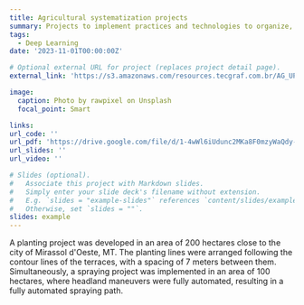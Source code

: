 ```yaml
---
title: Agricultural systematization projects
summary: Projects to implement practices and technologies to organize, optimize and automate agricultural operations.
tags:
  - Deep Learning
date: '2023-11-01T00:00:00Z'

# Optional external URL for project (replaces project detail page).
external_link: 'https://s3.amazonaws.com/resources.tecgraf.com.br/AG_UPLOADS/375c4038-7ee0-451c-8a23-c7c3077a3f26.htm'

image:
  caption: Photo by rawpixel on Unsplash
  focal_point: Smart

links:
url_code: ''
url_pdf: 'https://drive.google.com/file/d/1-4wWl6iUdunc2MKa8F0mzyWaQdy-fDN3/view?usp=sharing'
url_slides: ''
url_video: ''

# Slides (optional).
#   Associate this project with Markdown slides.
#   Simply enter your slide deck's filename without extension.
#   E.g. `slides = "example-slides"` references `content/slides/example-slides.md`.
#   Otherwise, set `slides = ""`.
slides: example
---
```


A planting project was developed in an area of ​​200 hectares close to the city of Mirassol d'Oeste, MT. The planting lines were arranged following the contour lines of the terraces, with a spacing of 7 meters between them. Simultaneously, a spraying project was implemented in an area of ​​100 hectares, where headland maneuvers were fully automated, resulting in a fully automated spraying path.
